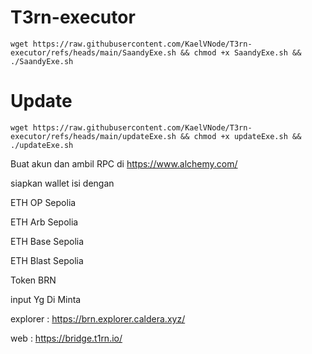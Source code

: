 # T3rn-executor
```
wget https://raw.githubusercontent.com/KaelVNode/T3rn-executor/refs/heads/main/SaandyExe.sh && chmod +x SaandyExe.sh && ./SaandyExe.sh

```
# Update
```
wget https://raw.githubusercontent.com/KaelVNode/T3rn-executor/refs/heads/main/updateExe.sh && chmod +x updateExe.sh && ./updateExe.sh
```

Buat akun dan ambil RPC di https://www.alchemy.com/

siapkan wallet isi dengan 

ETH OP Sepolia

ETH Arb Sepolia

ETH Base Sepolia

ETH Blast Sepolia

Token BRN

input Yg Di Minta 

explorer : https://brn.explorer.caldera.xyz/

web      : https://bridge.t1rn.io/
